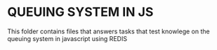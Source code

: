 # QUEUING SYSTEM IN JS

This folder contains files that answers tasks that test knowlege on the queuing system in javascript using REDIS
